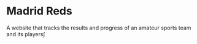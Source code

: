 # Madrid Reds

A website that tracks the results and progress of an amateur sports team and its players∫
